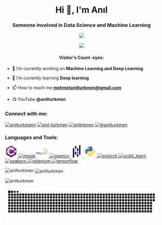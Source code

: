 <h1 align="center">Hi 👋, I'm Anıl</h1>
<h3 align="center">Someone involved in Data Science and Machine Learning</h3>
<p align="center">
<a href="https://github.com/DenverCoder1/readme-typing-svg">
  <img src="https://readme-typing-svg.herokuapp.com?font=Time+New+Roman&color=orange&size=25&center=true&vCenter=true&width=600&height=100&lines=The+Artifical+Intelligence+🤖;Data+Science+🔥">
</a>



<p align="center"><img src="https://profile-counter.glitch.me/{anilturkmen}/count.svg"/></p>
<h4 align="center">Visitor's Count :eyes:</h4>
	



- 🔭 I’m currently working on **Machine Learning and Deep Learning**

- 🌱 I’m currently learning **Deep learning**

- 📫 How to reach me **mehmetanilturkmen@gmail.com**
  
- 📺 YouTube **@anilturkmen**

<h3 align="left">Connect with me:</h3>
<p align="left">
<a href="https://linkedin.com/in/anilturkmenn" target="blank"><img align="center" src="https://raw.githubusercontent.com/rahuldkjain/github-profile-readme-generator/master/src/images/icons/Social/linked-in-alt.svg" alt="anilturkmenn" height="30" width="40" /></a>
<a href="https://stackoverflow.com/users/anıl-türkmen" target="blank"><img align="center" src="https://raw.githubusercontent.com/rahuldkjain/github-profile-readme-generator/master/src/images/icons/Social/stack-overflow.svg" alt="anıl-türkmen" height="30" width="40" /></a>
<a href="https://kaggle.com/anltrkmen" target="blank"><img align="center" src="https://raw.githubusercontent.com/rahuldkjain/github-profile-readme-generator/master/src/images/icons/Social/kaggle.svg" alt="anltrkmen" height="30" width="40" /></a>
<a href="https://medium.com/@anilturkmen" target="blank"><img align="center" src="https://raw.githubusercontent.com/rahuldkjain/github-profile-readme-generator/master/src/images/icons/Social/medium.svg" alt="@anilturkmen" height="30" width="40" /></a>
</p>

<h3 align="left">Languages and Tools:</h3>
<p align="left"> <a href="https://www.w3schools.com/cs/" target="_blank" rel="noreferrer"> <img src="https://raw.githubusercontent.com/devicons/devicon/master/icons/csharp/csharp-original.svg" alt="csharp" width="40" height="40"/> </a> <a href="https://www.microsoft.com/en-us/sql-server" target="_blank" rel="noreferrer"> <img src="https://www.svgrepo.com/show/303229/microsoft-sql-server-logo.svg" alt="mssql" width="40" height="40"/> </a> <a href="https://www.mysql.com/" target="_blank" rel="noreferrer"> <img src="https://raw.githubusercontent.com/devicons/devicon/master/icons/mysql/mysql-original-wordmark.svg" alt="mysql" width="40" height="40"/> </a> <a href="https://opencv.org/" target="_blank" rel="noreferrer"> <img src="https://www.vectorlogo.zone/logos/opencv/opencv-icon.svg" alt="opencv" width="40" height="40"/> </a> <a href="https://pandas.pydata.org/" target="_blank" rel="noreferrer"> <img src="https://raw.githubusercontent.com/devicons/devicon/2ae2a900d2f041da66e950e4d48052658d850630/icons/pandas/pandas-original.svg" alt="pandas" width="40" height="40"/> </a> <a href="https://www.python.org" target="_blank" rel="noreferrer"> <img src="https://raw.githubusercontent.com/devicons/devicon/master/icons/python/python-original.svg" alt="python" width="40" height="40"/> </a> <a href="https://pytorch.org/" target="_blank" rel="noreferrer"> <img src="https://www.vectorlogo.zone/logos/pytorch/pytorch-icon.svg" alt="pytorch" width="40" height="40"/> </a> <a href="https://scikit-learn.org/" target="_blank" rel="noreferrer"> <img src="https://upload.wikimedia.org/wikipedia/commons/0/05/Scikit_learn_logo_small.svg" alt="scikit_learn" width="40" height="40"/> </a> <a href="https://seaborn.pydata.org/" target="_blank" rel="noreferrer"> <img src="https://seaborn.pydata.org/_images/logo-mark-lightbg.svg" alt="seaborn" width="40" height="40"/> </a> <a href="https://www.selenium.dev" target="_blank" rel="noreferrer"> <img src="https://raw.githubusercontent.com/detain/svg-logos/780f25886640cef088af994181646db2f6b1a3f8/svg/selenium-logo.svg" alt="selenium" width="40" height="40"/> </a> <a href="https://www.tensorflow.org" target="_blank" rel="noreferrer"> <img src="https://www.vectorlogo.zone/logos/tensorflow/tensorflow-icon.svg" alt="tensorflow" width="40" height="40"/> </a> </p>

<p><img align="left" src="https://github-readme-stats.vercel.app/api/top-langs?username=anilturkmen&show_icons=true&locale=en&layout=compact" alt="anilturkmen" /></p>

<p>&nbsp;<img align="center" src="https://github-readme-stats.vercel.app/api?username=anilturkmen&show_icons=true&locale=en" alt="anilturkmen" /></p>

<p><img align="center" src="https://github-readme-streak-stats.herokuapp.com/?user=anilturkmen&" alt="anilturkmen" /></p>




<picture>
  <source media="(prefers-color-scheme: dark)" srcset="https://raw.githubusercontent.com/anilturkmen/anilturkmen/output/github-contribution-grid-snake-dark.svg">
  <source media="(prefers-color-scheme: light)" srcset="https://raw.githubusercontent.com/anilturkmen/anilturkmen/output/github-contribution-grid-snake.svg">
  <img alt="github contribution grid snake animation" src="https://raw.githubusercontent.com/anilturkmen/anilturkmen/output/github-contribution-grid-snake.svg">
</picture>
